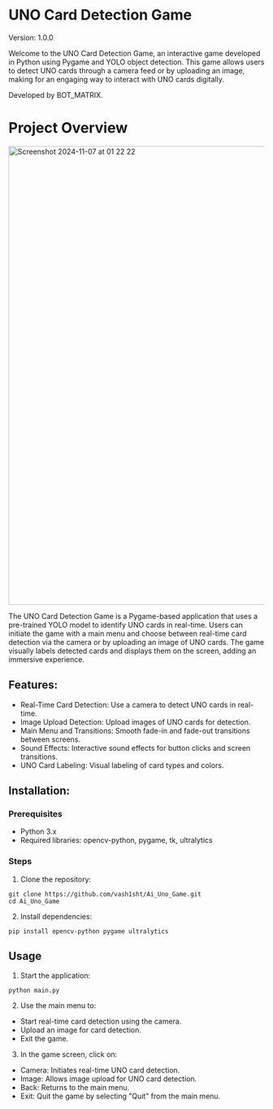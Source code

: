 # UNO Card Detection Game
Version: 1.0.0

Welcome to the UNO Card Detection Game, an interactive game developed in Python using Pygame and YOLO object detection. This game allows users to detect UNO cards through a camera feed or by uploading an image, making for an engaging way to interact with UNO cards digitally.

Developed by BOT_MATRIX.

# Project Overview
<img width="901" alt="Screenshot 2024-11-07 at 01 22 22" src="https://github.com/user-attachments/assets/20a1b644-23f4-45e5-9d91-5ae0255d0253">

The UNO Card Detection Game is a Pygame-based application that uses a pre-trained YOLO model to identify UNO cards in real-time. Users can initiate the game with a main menu and choose between real-time card detection via the camera or by uploading an image of UNO cards. The game visually labels detected cards and displays them on the screen, adding an immersive experience.

## Features:
- Real-Time Card Detection: Use a camera to detect UNO cards in real-time.
- Image Upload Detection: Upload images of UNO cards for detection.
- Main Menu and Transitions: Smooth fade-in and fade-out transitions between screens.
- Sound Effects: Interactive sound effects for button clicks and screen transitions.
- UNO Card Labeling: Visual labeling of card types and colors.

## Installation:
### Prerequisites
- Python 3.x
- Required libraries: opencv-python, pygame, tk, ultralytics

### Steps
1. Clone the repository:
```
git clone https://github.com/vash1sht/Ai_Uno_Game.git
cd Ai_Uno_Game
```
2. Install dependencies:
```
pip install opencv-python pygame ultralytics
```

## Usage
1. Start the application:
```
python main.py
```
2. Use the main menu to:
- Start real-time card detection using the camera.
- Upload an image for card detection.
- Exit the game.

3. In the game screen, click on:
- Camera: Initiates real-time UNO card detection.
- Image: Allows image upload for UNO card detection.
- Back: Returns to the main menu.
- Exit: Quit the game by selecting "Quit" from the main menu.
